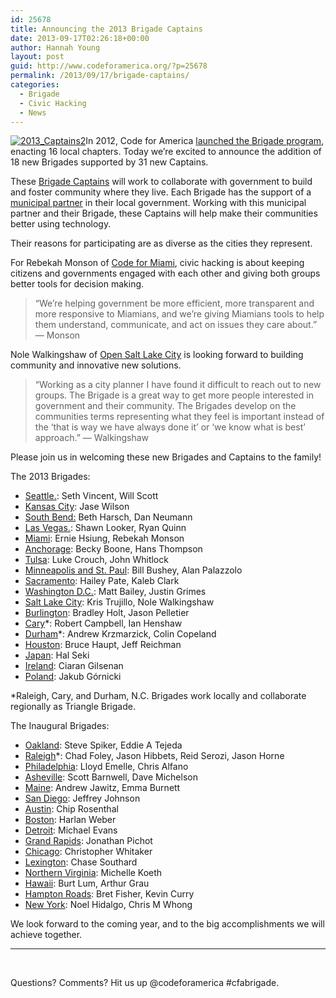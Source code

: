 ```yaml
---
id: 25678
title: Announcing the 2013 Brigade Captains
date: 2013-09-17T02:26:18+00:00
author: Hannah Young
layout: post
guid: http://www.codeforamerica.org/?p=25678
permalink: /2013/09/17/brigade-captains/
categories:
  - Brigade
  - Civic Hacking
  - News
---
```

<p dir="ltr">
  <a href="http://www.codeforamerica.org/wp-content/uploads/2013/09/2013_Captains2.png"><img class="alignleft size-medium wp-image-26035" alt="2013_Captains2" src="http://www.codeforamerica.org/wp-content/uploads/2013/09/2013_Captains2-250x300.png" /></a>In 2012, Code for America <a href="http://www.codeforamerica.org/2012/08/23/introducing-the-brigade-captains-program/">launched the Brigade program</a>, enacting 16 local chapters. Today we&#8217;re excited to announce the addition of 18 new Brigades supported by 31 new Captains.
</p>

<p dir="ltr">
  These <a href="http://brigade.codeforamerica.org/pages/captain">Brigade Captains</a> will work to collaborate with government to build and foster community where they live. Each Brigade has the support of a <a href="http://www.codeforamerica.org/cities/">municipal partner</a> in their local government. Working with this municipal partner and their Brigade, these Captains will help make their communities better using technology.
</p>

<p dir="ltr">
  Their reasons for participating are as diverse as the cities they represent.
</p>

<p dir="ltr">
  For Rebekah Monson of <a href="http://codeformiami.org/">Code for Miami</a>, civic hacking is about keeping citizens and governments engaged with each other and giving both groups better tools for decision making.
</p>

> <p dir="ltr">
>   &#8220;We&#8217;re helping government be more efficient, more transparent and more responsive to Miamians, and we&#8217;re giving Miamians tools to help them understand, communicate, and act on issues they care about.&#8221; — Monson
> </p>

<p dir="ltr">
  Nole Walkingshaw of <a href="http://www.meetup.com/cfabrigade/Salt-Lake-City-UT/">Open Salt Lake City</a> is looking forward to building community and innovative new solutions.
</p>

> <p dir="ltr">
>   &#8220;Working as a city planner I have found it difficult to reach out to new groups. The Brigade is a great way to get more people interested in government and their community. The Brigades develop on the communities terms representing what they feel is important instead of the &#8216;that is way we have always done it&#8217; or &#8216;we know what is best&#8217; approach.&#8221; — Walkingshaw
> </p>

<p dir="ltr">
  Please join us in welcoming these new Brigades and Captains to the family!
</p>

<p dir="ltr">
  The 2013 Brigades:
</p>

  * [Seattle.](http://codeforseattle.org/): Seth Vincent, Will Scott
  * [Kansas City](http://www.meetup.com/KCBrigade/): Jase Wilson
  * [South Bend:](http://sbdatajam-zvents.eventbrite.com/) Beth Harsch, Dan Neumann
  * [Las Vegas.](http://www.codeforamerica.org/cities/lasvegas/): Shawn Looker, Ryan Quinn
  * [Miami](http://codeformiami.org/): Ernie Hsiung, Rebekah Monson
  * [Anchorage](http://www.meetup.com/cfabrigade/Anchorage-AK/): Becky Boone, Hans Thompson
  * [Tulsa](http://codefortulsa.org/): Luke Crouch, John Whitlock
  * [Minneapolis and St. Paul](http://www.opentwincities.org/): Bill Bushey, Alan Palazzolo
  * [Sacramento](http://codeforsacramento.org/): Hailey Pate, Kaleb Clark
  * [Washington D.C.](http://www.meetup.com/Code-for-DC/): Matt Bailey, Justin Grimes
  * [Salt Lake City](http://www.meetup.com/cfabrigade/Salt-Lake-City-UT/): Kris Trujillo, Nole Walkingshaw
  * [Burlington](http://codeforbtv.org/): Bradley Holt, Jason Pelletier
  * [Cary](http://www.meetup.com/Triangle-Code-for-America/)*: Robert Campbell, Ian Henshaw
  * [Durham](http://www.meetup.com/Triangle-Code-for-America/)*: Andrew Krzmarzick, Colin Copeland
  * [Houston](http://codeforhouston.com/): Bruce Haupt, Jeff Reichman
  * [Japan](http://code4japan.org/): Hal Seki
  * [Ireland](http://www.codeforall.ie/): Ciaran Gilsenan
  * [Poland](http://epf.org.pl/kodujdlapolski/): Jakub Górnicki

<p dir="ltr">
  *Raleigh, Cary, and Durham, N.C. Brigades work locally and collaborate regionally as Triangle Brigade.
</p>

<p dir="ltr">
  The Inaugural Brigades:
</p>

  * [Oakland](http://openoakland.org/): Steve Spiker, Eddie A Tejeda
  * [Raleigh](http://www.meetup.com/Triangle-Code-for-America/)*: Chad Foley, Jason Hibbets, Reid Serozi, Jason Horne
  * [Philadelphia](http://codeforphilly.org/): Lloyd Emelle, Chris Alfano
  * [Asheville](http://www.meetup.com/Code-for-Asheville/): Scott Barnwell, Dave Michelson
  * [Maine](https://www.facebook.com/code4maine): Andrew Jawitz, Emma Burnett
  * [San Diego](http://codeforsandiego.org/): Jeffrey Johnson
  * [Austin](http://www.open-austin.org/): Chip Rosenthal
  * [Boston](http://www.meetup.com/Code-for-Boston/): Harlan Weber
  * [Detroit](https://www.facebook.com/CodeForDetroit): Michael Evans
  * [Grand Rapids](http://friendlycode.org/): Jonathan Pichot
  * [Chicago](https://opengovhacknight.eventbrite.com/): Christopher Whitaker
  * [Lexington](http://www.meetup.com/cfabrigade/Lexington-KY/): Chase Southard
  * [Northern Virginia](http://brigade.codeforamerica.org/brigades/48): Michelle Koeth
  * [Hawaii](https://plus.google.com/communities/116866725555175272325): Burt Lum, Arthur Grau
  * [Hampton Roads](http://codeforhamptonroads.org/): Bret Fisher, Kevin Curry
  * [New York](http://www.meetup.com/betanyc/): Noel Hidalgo, Chris M Whong

We look forward to the coming year, and to the big accomplishments we will achieve together.

* * *

&nbsp;

Questions? Comments? Hit us up @codeforamerica #cfabrigade.